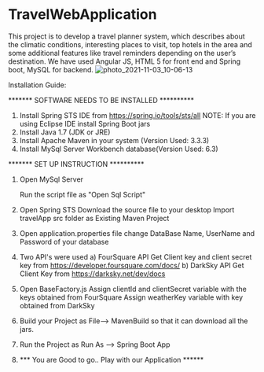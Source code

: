 # TravelWebApplication
This project is to develop a travel planner system, which describes about the climatic conditions, interesting places to visit, top hotels in the area and some additional features like travel reminders depending on the user’s destination. We have used Angular JS, HTML 5 for front end and Spring boot, MySQL for backend.
 ![photo_2021-11-03_10-06-13](https://user-images.githubusercontent.com/87467212/140010556-4e90517f-49cd-4a8a-8f7b-5ad422863059.jpg)

Installation Guide:

******* SOFTWARE NEEDS TO BE INSTALLED **********

1. Install Spring STS IDE from https://spring.io/tools/sts/all
   NOTE: If you are using Eclipse IDE install Spring Boot jars
2. Install Java 1.7 (JDK or JRE)
3. Install Apache Maven in your system (Version Used: 3.3.3)
4. Install MySql Server Workbench database(Version Used: 6.3)

******* SET UP INSTRUCTION **********

1. Open MySql Server

   Run the script file as "Open Sql Script"

2. Open Spring STS
   Download the source file to your desktop
   Import travelApp src folder as Existing Maven Project 

3. Open application.properties file
   change DataBase Name, UserName and Password of your database

4. Two API's were used
   a) FourSquare API
   Get Client key and client secret key from https://developer.foursquare.com/docs/
   b) DarkSky API
   Get Client Key from https://darksky.net/dev/docs

5. Open BaseFactory.js
   Assign clientId and clientSecret variable with the keys obtained from FourSquare
   Assign weatherKey variable with key obtained from DarkSky

6. Build your Project as File--> MavenBuild so that it can download all the jars.

7. Run the Project as Run As --> Spring Boot App

8. *** You are Good to go.. Play with our Application ******
